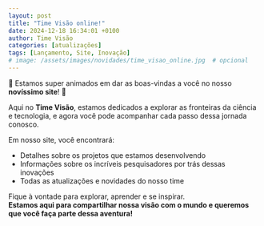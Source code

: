 ```yaml
---
layout: post
title: "Time Visão online!"
date: 2024-12-18 16:34:01 +0100
author: Time Visão
categories: [atualizações]
tags: [Lançamento, Site, Inovação]
# image: /assets/images/novidades/time_visao_online.jpg  # opcional
---
```


🎉 Estamos super animados em dar as boas-vindas a você no nosso **novíssimo site**! 🌟

Aqui no **Time Visão**, estamos dedicados a explorar as fronteiras da ciência e tecnologia, e agora você pode acompanhar cada passo dessa jornada conosco.

Em nosso site, você encontrará:

- Detalhes sobre os projetos que estamos desenvolvendo  
- Informações sobre os incríveis pesquisadores por trás dessas inovações  
- Todas as atualizações e novidades do nosso time  

Fique à vontade para explorar, aprender e se inspirar.  
**Estamos aqui para compartilhar nossa visão com o mundo e queremos que você faça parte dessa aventura!**
